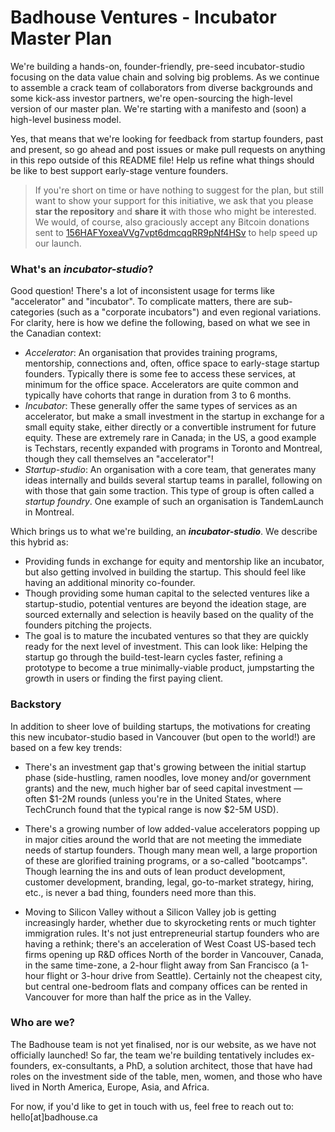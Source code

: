 # Badhouse Ventures - Incubator Master Plan

We're building a hands-on, founder-friendly, pre-seed incubator-studio focusing on the data value chain and solving big problems. As we continue to assemble a crack team of collaborators from diverse backgrounds and some kick-ass investor partners, we're open-sourcing the high-level version of our master plan. We're starting with a manifesto and (soon) a high-level business model.

Yes, that means that we're looking for feedback from startup founders, past and present, so go ahead and post issues or make pull requests on anything in this repo outside of this README file! Help us refine what things should be like to best support early-stage venture founders.

>If you're short on time or have nothing to suggest for the plan, but still want to show your support for this initiative, we ask that you please **star the repository** and **share it** with those who might be interested. We would, of course, also graciously accept any Bitcoin donations sent to [156HAFYoxeaVVg7vpt6dmcqqRR9pNf4HSv](https://live.blockcypher.com/btc/address/156HAFYoxeaVVg7vpt6dmcqqRR9pNf4HSv/) to help speed up our launch.

### What's an _incubator-studio_?

Good question! There's a lot of inconsistent usage for terms like "accelerator" and "incubator". To complicate matters, there are sub-categories (such as a "corporate incubators") and even regional variations. For clarity, here is how we define the following, based on what we see in the Canadian context:
* _Accelerator_: An organisation that provides training programs, mentorship, connections and, often, office space to early-stage startup founders. Typically there is some fee to access these services, at minimum for the office space. Accelerators are quite common and typically have cohorts that range in duration from 3 to 6 months.
* _Incubator_: These generally offer the same types of services as an accelerator, but make a small investment in the startup in exchange for a small equity stake, either directly or a convertible instrument for future equity. These are extremely rare in Canada; in the US, a good example is Techstars, recently expanded with programs in Toronto and Montreal, though they call themselves an "accelerator"!
* _Startup-studio_: An organisation with a core team, that generates many ideas internally and builds several startup teams in parallel, following on with those that gain some traction. This type of group is often called a _startup foundry_. One example of such an organisation is TandemLaunch in Montreal.

Which brings us to what we're building, an **_incubator-studio_**. We describe this hybrid as:
* Providing funds in exchange for equity and mentorship like an incubator, but also getting involved in building the startup. This should feel like having an additional minority co-founder.
* Though providing some human capital to the selected ventures like a startup-studio, potential ventures are beyond the ideation stage, are sourced externally and selection is heavily based on the quality of the founders pitching the projects.
* The goal is to mature the incubated ventures so that they are quickly ready for the next level of investment. This can look like: Helping the startup go through the build-test-learn cycles faster, refining a prototype to become a true minimally-viable product, jumpstarting the growth in users or finding the first paying client.

### Backstory

In addition to sheer love of building startups, the motivations for creating this new incubator-studio based in Vancouver (but open to the world!) are based on a few key trends:

* There's an investment gap that's growing between the initial startup phase (side-hustling, ramen noodles, love money and/or government grants) and the new, much higher bar of seed capital investment — often $1-2M rounds (unless you're in the United States, where TechCrunch found that the typical range is now $2-5M USD).

* There's a growing number of low added-value accelerators popping up in major cities around the world that are not meeting the immediate needs of startup founders. Though many mean well, a large proportion of these are glorified training programs, or a so-called "bootcamps". Though learning the ins and outs of lean product development, customer development, branding, legal, go-to-market strategy, hiring, etc., is never a bad thing, founders need more than this.

* Moving to Silicon Valley without a Silicon Valley job is getting increasingly harder, whether due to skyrocketing rents or much tighter immigration rules. It's not just entrepreneurial startup founders who are having a rethink; there's an acceleration of West Coast US-based tech firms opening up R&D offices North of the border in Vancouver, Canada, in the same time-zone, a 2-hour flight away from San Francisco (a 1-hour flight or 3-hour drive from Seattle). Certainly not the cheapest city, but central one-bedroom flats and company offices can be rented in Vancouver for more than half the price as in the Valley.

### Who are we?

The Badhouse team is not yet finalised, nor is our website, as we have not officially launched! So far, the team we're building tentatively includes ex-founders, ex-consultants, a PhD, a solution architect, those that have had roles on the investment side of the table, men, women, and those who have lived in North America, Europe, Asia, and Africa.

For now, if you'd like to get in touch with us, feel free to reach out to: hello[at]badhouse.ca
